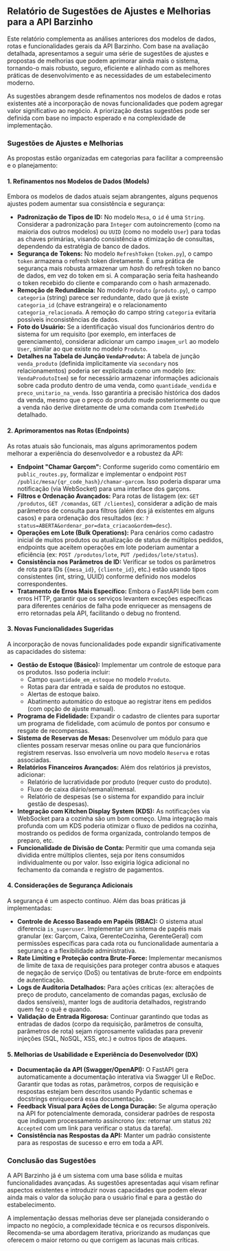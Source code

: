 ## Relatório de Sugestões de Ajustes e Melhorias para a API Barzinho

Este relatório complementa as análises anteriores dos modelos de dados, rotas e funcionalidades gerais da API Barzinho. Com base na avaliação detalhada, apresentamos a seguir uma série de sugestões de ajustes e propostas de melhorias que podem aprimorar ainda mais o sistema, tornando-o mais robusto, seguro, eficiente e alinhado com as melhores práticas de desenvolvimento e as necessidades de um estabelecimento moderno.

As sugestões abrangem desde refinamentos nos modelos de dados e rotas existentes até a incorporação de novas funcionalidades que podem agregar valor significativo ao negócio. A priorização destas sugestões pode ser definida com base no impacto esperado e na complexidade de implementação.

### Sugestões de Ajustes e Melhorias

As propostas estão organizadas em categorias para facilitar a compreensão e o planejamento:

#### 1. Refinamentos nos Modelos de Dados (Models)

Embora os modelos de dados atuais sejam abrangentes, alguns pequenos ajustes podem aumentar sua consistência e segurança:

-   **Padronização de Tipos de ID:** No modelo `Mesa`, o `id` é uma `String`. Considerar a padronização para `Integer` com autoincremento (como na maioria dos outros modelos) ou `UUID` (como no modelo `User`) para todas as chaves primárias, visando consistência e otimização de consultas, dependendo da estratégia de banco de dados.
-   **Segurança de Tokens:** No modelo `RefreshToken` (`token.py`), o campo `token` armazena o refresh token diretamente. É uma prática de segurança mais robusta armazenar um *hash* do refresh token no banco de dados, em vez do token em si. A comparação seria feita hasheando o token recebido do cliente e comparando com o hash armazenado.
-   **Remoção de Redundância:** No modelo `Produto` (`produto.py`), o campo `categoria` (string) parece ser redundante, dado que já existe `categoria_id` (chave estrangeira) e o relacionamento `categoria_relacionada`. A remoção do campo string `categoria` evitaria possíveis inconsistências de dados.
-   **Foto do Usuário:** Se a identificação visual dos funcionários dentro do sistema for um requisito (por exemplo, em interfaces de gerenciamento), considerar adicionar um campo `imagem_url` ao modelo `User`, similar ao que existe no modelo `Produto`.
-   **Detalhes na Tabela de Junção `VendaProduto`:** A tabela de junção `venda_produto` (definida implicitamente via `secondary` nos relacionamentos) poderia ser explicitada como um modelo (ex: `VendaProdutoItem`) se for necessário armazenar informações adicionais sobre cada produto dentro de uma venda, como `quantidade_vendida` e `preco_unitario_na_venda`. Isso garantiria a precisão histórica dos dados da venda, mesmo que o preço do produto mude posteriormente ou que a venda não derive diretamente de uma comanda com `ItemPedido` detalhado.

#### 2. Aprimoramentos nas Rotas (Endpoints)

As rotas atuais são funcionais, mas alguns aprimoramentos podem melhorar a experiência do desenvolvedor e a robustez da API:

-   **Endpoint "Chamar Garçom":** Conforme sugerido como comentário em `public_routes.py`, formalizar e implementar o endpoint `POST /public/mesa/{qr_code_hash}/chamar-garcom`. Isso poderia disparar uma notificação (via WebSocket) para uma interface dos garçons.
-   **Filtros e Ordenação Avançados:** Para rotas de listagem (ex: `GET /produtos`, `GET /comandas`, `GET /clientes`), considerar a adição de mais parâmetros de consulta para filtros (além dos já existentes em alguns casos) e para ordenação dos resultados (ex: `?status=ABERTA&ordenar_por=data_criacao&ordem=desc`).
-   **Operações em Lote (Bulk Operations):** Para cenários como cadastro inicial de muitos produtos ou atualização de status de múltiplos pedidos, endpoints que aceitem operações em lote poderiam aumentar a eficiência (ex: `POST /produtos/lote`, `PUT /pedidos/lote/status`).
-   **Consistência nos Parâmetros de ID:** Verificar se todos os parâmetros de rota para IDs (`{mesa_id}`, `{cliente_id}`, etc.) estão usando tipos consistentes (int, string, UUID) conforme definido nos modelos correspondentes.
-   **Tratamento de Erros Mais Específico:** Embora o FastAPI lide bem com erros HTTP, garantir que os serviços levantem exceções específicas para diferentes cenários de falha pode enriquecer as mensagens de erro retornadas pela API, facilitando o debug no frontend.

#### 3. Novas Funcionalidades Sugeridas

A incorporação de novas funcionalidades pode expandir significativamente as capacidades do sistema:

-   **Gestão de Estoque (Básico):** Implementar um controle de estoque para os produtos. Isso poderia incluir:
    -   Campo `quantidade_em_estoque` no modelo `Produto`.
    -   Rotas para dar entrada e saída de produtos no estoque.
    -   Alertas de estoque baixo.
    -   Abatimento automático do estoque ao registrar itens em pedidos (com opção de ajuste manual).
-   **Programa de Fidelidade:** Expandir o cadastro de clientes para suportar um programa de fidelidade, com acúmulo de pontos por consumo e resgate de recompensas.
-   **Sistema de Reservas de Mesas:** Desenvolver um módulo para que clientes possam reservar mesas online ou para que funcionários registrem reservas. Isso envolveria um novo modelo `Reserva` e rotas associadas.
-   **Relatórios Financeiros Avançados:** Além dos relatórios já previstos, adicionar:
    -   Relatório de lucratividade por produto (requer custo do produto).
    -   Fluxo de caixa diário/semanal/mensal.
    -   Relatório de despesas (se o sistema for expandido para incluir gestão de despesas).
-   **Integração com Kitchen Display System (KDS):** As notificações via WebSocket para a cozinha são um bom começo. Uma integração mais profunda com um KDS poderia otimizar o fluxo de pedidos na cozinha, mostrando os pedidos de forma organizada, controlando tempos de preparo, etc.
-   **Funcionalidade de Divisão de Conta:** Permitir que uma comanda seja dividida entre múltiplos clientes, seja por itens consumidos individualmente ou por valor. Isso exigiria lógica adicional no fechamento da comanda e registro de pagamentos.

#### 4. Considerações de Segurança Adicionais

A segurança é um aspecto contínuo. Além das boas práticas já implementadas:

-   **Controle de Acesso Baseado em Papéis (RBAC):** O sistema atual diferencia `is_superuser`. Implementar um sistema de papéis mais granular (ex: Garçom, Caixa, GerenteCozinha, GerenteGeral) com permissões específicas para cada rota ou funcionalidade aumentaria a segurança e a flexibilidade administrativa.
-   **Rate Limiting e Proteção contra Brute-Force:** Implementar mecanismos de limite de taxa de requisições para proteger contra abusos e ataques de negação de serviço (DoS) ou tentativas de brute-force em endpoints de autenticação.
-   **Logs de Auditoria Detalhados:** Para ações críticas (ex: alterações de preço de produto, cancelamento de comandas pagas, exclusão de dados sensíveis), manter logs de auditoria detalhados, registrando quem fez o quê e quando.
-   **Validação de Entrada Rigorosa:** Continuar garantindo que todas as entradas de dados (corpo da requisição, parâmetros de consulta, parâmetros de rota) sejam rigorosamente validadas para prevenir injeções (SQL, NoSQL, XSS, etc.) e outros tipos de ataques.

#### 5. Melhorias de Usabilidade e Experiência do Desenvolvedor (DX)

-   **Documentação da API (Swagger/OpenAPI):** O FastAPI gera automaticamente a documentação interativa via Swagger UI e ReDoc. Garantir que todas as rotas, parâmetros, corpos de requisição e respostas estejam bem descritos usando Pydantic schemas e docstrings enriquecerá essa documentação.
-   **Feedback Visual para Ações de Longa Duração:** Se alguma operação na API for potencialmente demorada, considerar padrões de resposta que indiquem processamento assíncrono (ex: retornar um status `202 Accepted` com um link para verificar o status da tarefa).
-   **Consistência nas Respostas da API:** Manter um padrão consistente para as respostas de sucesso e erro em toda a API.

### Conclusão das Sugestões

A API Barzinho já é um sistema com uma base sólida e muitas funcionalidades avançadas. As sugestões apresentadas aqui visam refinar aspectos existentes e introduzir novas capacidades que podem elevar ainda mais o valor da solução para o usuário final e para a gestão do estabelecimento.

A implementação dessas melhorias deve ser planejada considerando o impacto no negócio, a complexidade técnica e os recursos disponíveis. Recomenda-se uma abordagem iterativa, priorizando as mudanças que oferecem o maior retorno ou que corrigem as lacunas mais críticas.

